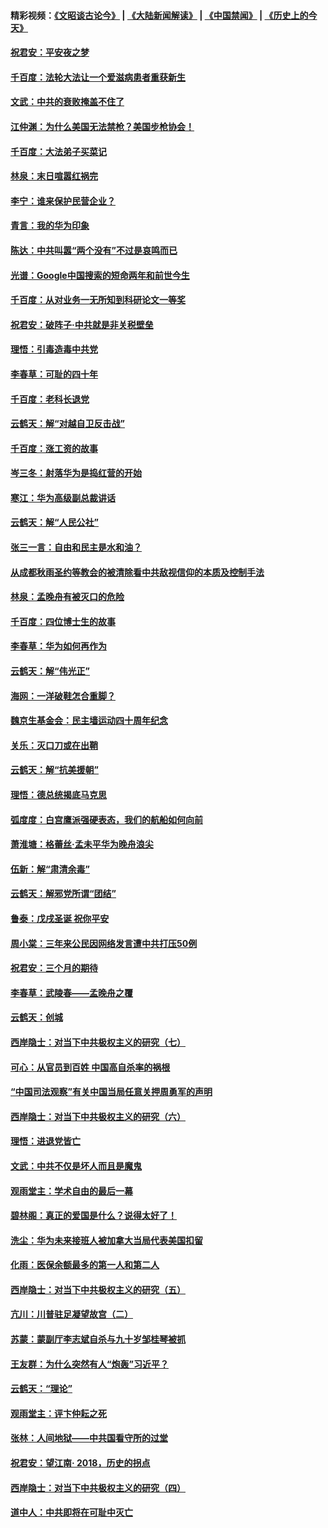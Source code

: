 #### 精彩视频：[《文昭谈古论今》](https://github.com/gfw-breaker/wenzhao/blob/master/README.md?t=12250931) | [《大陆新闻解读》](https://github.com/gfw-breaker/ntdtv-comedy/blob/master/README.md?t=12250931) | [《中国禁闻》](https://github.com/gfw-breaker/ntdtv-news/blob/master/README.md?t=12250931) | [《历史上的今天》](https://github.com/gfw-breaker/today-in-history/blob/master/README.md?t=12250931) 

#### [祝君安：平安夜之梦](../pages/nsc993/n10931089.md?t=12250931) 

#### [千百度：法轮大法让一个爱滋病患者重获新生](../pages/nsc993/n10931128.md?t=12250931) 

#### [文武：中共的衰败掩盖不住了](../pages/nsc993/n10931085.md?t=12250931) 

#### [江仲渊：为什么美国无法禁枪？美国步枪协会！](../pages/nsc993/n10931078.md?t=12250931) 

#### [千百度：大法弟子买菜记](../pages/nsc993/n10929626.md?t=12250931) 

#### [林泉：末日喧嚣红祸完](../pages/nsc993/n10929158.md?t=12250931) 

#### [李宁：谁来保护民营企业？](../pages/nsc993/n10929049.md?t=12250931) 

#### [青言：我的华为印象](../pages/nsc993/n10927223.md?t=12250931) 

#### [陈达：中共叫嚣“两个没有”不过是哀鸣而已](../pages/nsc993/n10927213.md?t=12250931) 

#### [光谱：Google中国搜索的短命两年和前世今生](../pages/nsc993/n10927202.md?t=12250931) 

#### [千百度：从对业务一无所知到科研论文一等奖](../pages/nsc993/n10924400.md?t=12250931) 

#### [祝君安：破阵子‧中共就是非关税壁垒](../pages/nsc993/n10924033.md?t=12250931) 

#### [理悟：引毒造毒中共党](../pages/nsc993/n10922164.md?t=12250931) 

#### [李春草：可耻的四十年](../pages/nsc993/n10922095.md?t=12250931) 

#### [千百度：老科长退党](../pages/nsc993/n10922047.md?t=12250931) 

#### [云鹤天：解“对越自卫反击战”](../pages/nsc993/n10921340.md?t=12250931) 

#### [千百度：涨工资的故事](../pages/nsc993/n10919446.md?t=12250931) 

#### [岑三冬：射落华为是捣红营的开始](../pages/nsc993/n10919253.md?t=12250931) 

#### [寒江：华为高级副总裁讲话](../pages/nsc993/n10919239.md?t=12250931) 

#### [云鹤天：解“人民公社”](../pages/nsc993/n10917506.md?t=12250931) 

#### [张三一言：自由和民主是水和油？](../pages/nsc993/n10917501.md?t=12250931) 

#### [从成都秋雨圣约等教会的被清除看中共敌视信仰的本质及控制手法](../pages/nsc993/n10917309.md?t=12250931) 

#### [林泉：孟晚舟有被灭口的危险](../pages/nsc993/n10917305.md?t=12250931) 

#### [千百度：四位博士生的故事](../pages/nsc993/n10915623.md?t=12250931) 

#### [李春草：华为如何再作为](../pages/nsc993/n10915065.md?t=12250931) 

#### [云鹤天：解“伟光正”](../pages/nsc993/n10915024.md?t=12250931) 

#### [海网：一洋破鞋怎合重脚？](../pages/nsc993/n10914810.md?t=12250931) 

#### [魏京生基金会：民主墙运动四十周年纪念](../pages/nsc993/n10913787.md?t=12250931) 

#### [关乐：灭口刀或在出鞘](../pages/nsc993/n10910233.md?t=12250931) 

#### [云鹤天：解“抗美援朝”](../pages/nsc993/n10910225.md?t=12250931) 

#### [理悟：德总统揭底马克思](../pages/nsc993/n10907949.md?t=12250931) 

#### [弧度度：白宫鹰派强硬表态，我们的航船如何向前](../pages/nsc993/n10907681.md?t=12250931) 

#### [萧淮塘：格蕾丝‧孟未平华为晚舟浪尖](../pages/nsc993/n10907590.md?t=12250931) 

#### [伍新：解“肃清余毒”](../pages/nsc993/n10906830.md?t=12250931) 

#### [云鹤天：解邪党所谓“团结”](../pages/nsc993/n10906823.md?t=12250931) 

#### [鲁泰：戊戌圣诞 祝你平安](../pages/nsc993/n10906813.md?t=12250931) 

#### [周小棠：三年来公民因网络发言遭中共打压50例](../pages/nsc993/n10906801.md?t=12250931) 

#### [祝君安：三个月的期待](../pages/nsc993/n10906797.md?t=12250931) 

#### [李春草：武陵春——孟晚舟之覆](../pages/nsc993/n10904804.md?t=12250931) 

#### [云鹤天：创城](../pages/nsc993/n10904572.md?t=12250931) 

#### [西岸隐士：对当下中共极权主义的研究（七）](../pages/nsc993/n10894592.md?t=12250931) 

#### [可心：从官员到百姓 中国高自杀率的祸根](../pages/nsc993/n10899801.md?t=12250931) 

#### [“中国司法观察”有关中国当局任意关押周勇军的声明](../pages/nsc993/n10899323.md?t=12250931) 

#### [西岸隐士：对当下中共极权主义的研究（六）](../pages/nsc993/n10894563.md?t=12250931) 

#### [理悟：进退党皆亡](../pages/nsc993/n10896617.md?t=12250931) 

#### [文武：中共不仅是坏人而且是魔鬼](../pages/nsc993/n10896590.md?t=12250931) 

#### [观雨堂主：学术自由的最后一幕](../pages/nsc993/n10896282.md?t=12250931) 

#### [碧林阁：真正的爱国是什么？说得太好了！](../pages/nsc993/n10896196.md?t=12250931) 

#### [洗尘：华为未来接班人被加拿大当局代表美国扣留](../pages/nsc993/n10896171.md?t=12250931) 

#### [化雨：医保余额最多的第一人和第二人](../pages/nsc993/n10894411.md?t=12250931) 

#### [西岸隐士：对当下中共极权主义的研究（五）](../pages/nsc993/n10894095.md?t=12250931) 

#### [亢川：川普驻足凝望故宫（二）](../pages/nsc993/n10893924.md?t=12250931) 

#### [苏蒙：蒙副厅李志斌自杀与九十岁邹桂琴被抓](../pages/nsc993/n10893359.md?t=12250931) 

#### [王友群：为什么突然有人“炮轰”习近平？](../pages/nsc993/n10892978.md?t=12250931) 

#### [云鹤天：“理论”](../pages/nsc993/n10893043.md?t=12250931) 

#### [观雨堂主：评卞仲耘之死](../pages/nsc993/n10891901.md?t=12250931) 

#### [张林：人间地狱——中共国看守所的过堂](../pages/nsc993/n10891002.md?t=12250931) 

#### [祝君安：望江南‧ 2018，历史的拐点](../pages/nsc993/n10889460.md?t=12250931) 

#### [西岸隐士：对当下中共极权主义的研究（四）](../pages/nsc993/n10887490.md?t=12250931) 

#### [道中人：中共即将在可耻中灭亡](../pages/nsc993/n10887956.md?t=12250931) 

